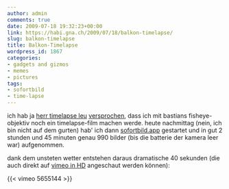 ```yaml
---
author: admin
comments: true
date: 2009-07-18 19:32:23+00:00
link: https://habi.gna.ch/2009/07/18/balkon-timelapse/
slug: balkon-timelapse
title: Balkon-Timelapse
wordpress_id: 1867
categories:
- gadgets and gizmos
- memes
- pictures
tags:
- sofortbild
- time-lapse
---
```


ich hab ja [herr timelapse leu](https://leumund.ch/) [versprochen](https://habi.gna.ch/2009/07/12/fun-with-a-fisheye-lens/#comment-12542), dass ich mit bastians fisheye-objektiv noch ein timelapse-film machen werde.
heute nachmittag (nein, ich bin nicht auf dem gurten) hab' ich dann [sofortbild.app](http://www.sofortbildapp.com/) gestartet und in gut 2 stunden und 45 minuten genau 990 bilder (bis die batterie der kamera leer war) aufgenommen.

dank dem unsteten wetter entstehen daraus dramatische 40 sekunden (die auch direkt auf [vimeo in HD](https://vimeo.com/5655144?hd=1) angeschaut werden können):

{{< vimeo 5655144 >}}
